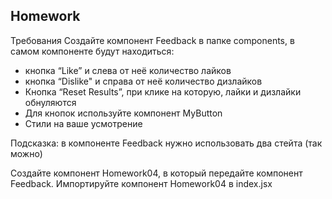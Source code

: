 ## Homework


Требования
Создайте компонент Feedback в папке components, в самом компоненте будут находиться:
- кнопка “Like” и слева от неё количество лайков
- кнопка “Dislike" и справа от неё количество дизлайков
- Кнопка “Reset Results”, при клике на которую, лайки и дизлайки обнуляются
- Для кнопок используйте компонент MyButton
- Стили на ваше усмотрение

Подсказка: в компоненте Feedback нужно использовать два стейта (так можно)

Создайте компонент Homework04, в который передайте компонент Feedback. Импортируйте компонент Homework04 в index.jsx




